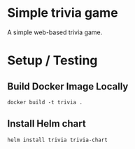 # Simple trivia game
A simple web-based trivia game.

# Setup / Testing

## Build Docker Image Locally

`docker build -t trivia .`

## Install Helm chart

`helm install trivia trivia-chart`